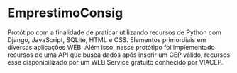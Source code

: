 # EmprestimoConsig
Protótipo com a finalidade de praticar utilizando recursos de Python com Django, JavaScript, SQLite, HTML e CSS. Elementos primordiais em diversas aplicações WEB. Além isso, nesse protótipo foi implementado recursos de uma API que busca dados após inserir um CEP válido, recursos esse disponibilizado por um WEB Service gratuito conhecido por VIACEP.
